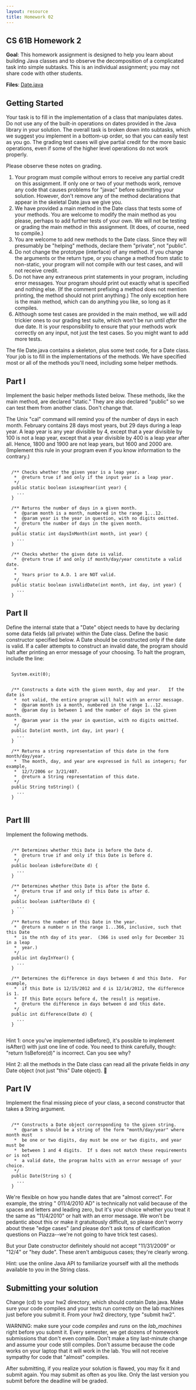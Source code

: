 ```yaml
---
layout: resource
title: Homework 02
---
```


CS 61B  Homework 2
------------------

**Goal**: This homework assignment is designed to help you learn about building Java
classes and to observe the decomposition of a complicated task into simple
subtasks.  This is an individual assignment; you may not share code with other
students.

**Files**: <a href="Date.java">Date.java</a>

Getting Started
---------------

Your task is to fill in the implementation of a class that manipulates dates.
Do not use any of the built-in operations on dates provided in the Java library
in your solution.  The overall task is broken down into subtasks, which we
suggest you implement in a bottom-up order, so that you can easily test as you
go.  The grading test cases will give partial credit for the more basic
operations, even if some of the higher level operations do not work properly.

Please observe these notes on grading.

1.  Your program must compile without errors to receive any partial credit on
    this assignment.  If only one or two of your methods work, remove any code
    that causes problems for "javac" before submitting your solution.  However,
    don't remove any of the method declarations that appear in the skeletal
    Date.java we give you.
2.  We have provided a main method in the Date class that tests some of your
    methods.  You are welcome to modify the main method as you please, perhaps
    to add further tests of your own.  We will not be testing or grading the
    main method in this assignment.  (It does, of course, need to compile.)
3.  You are welcome to add new methods to the Date class.  Since they will
    presumably be "helping" methods, declare them "private", not "public".
4.  Do not change the prototype (interface) of any method.  If you change
    the arguments or the return type, or you change a method from static to
    non-static, your program will not compile with our test cases, and will
    not receive credit.
5.  Do not have any extraneous print statements in your program, including
    error messages.  Your program should print out exactly what is specified
    and nothing else.  (If the comment prefixing a method does not mention
    printing, the method should not print anything.)  The only exception here
    is the main method, which can do anything you like, so long as it compiles.
6.  Although some test cases are provided in the main method, we will add
    trickier ones to our grading test suite, which won't be run until _after_
    the due date.  It is your responsibility to ensure that your methods work
    correctly on any input, not just the test cases.  So you might want to add
    more tests.

The file Date.java contains a skeleton, plus some test code, for a Date class.
Your job is to fill in the implementations of the methods.  We have specified
most or all of the methods you'll need, including some helper methods.

Part I
------
Implement the basic helper methods listed below.  These methods, like the main
method, are declared "static."  They are also declared "public" so we can test
them from another class.  Don't change that.

The Unix "cal" command will remind you of the number of days in each month.
February contains 28 days most years, but 29 days during a leap year.  A leap
year is any year divisible by 4, except that a year divisible by 100 is not a
leap year, except that a year divisible by 400 is a leap year after all.
Hence, 1800 and 1900 are not leap years, but 1600 and 2000 are.  (Implement
this rule in your program even if you know information to the contrary.)

<pre><code>
  /** Checks whether the given year is a leap year.
   *  @return true if and only if the input year is a leap year.
   */
  public static boolean isLeapYear(int year) {
    ...
  }

  /** Returns the number of days in a given month.
   *  @param month is a month, numbered in the range 1...12.
   *  @param year is the year in question, with no digits omitted.
   *  @return the number of days in the given month.
   */
  public static int daysInMonth(int month, int year) {
    ...
  }

  /** Checks whether the given date is valid.
   *  @return true if and only if month/day/year constitute a valid date.
   *
   *  Years prior to A.D. 1 are NOT valid.
   */
  public static boolean isValidDate(int month, int day, int year) {
    ...
  }
</code></pre>

Part II
-------
Define the internal state that a "Date" object needs to have by declaring some
data fields (all private) within the Date class.  Define the basic constructor
specified below.  A Date should be constructed only if the date is valid.  If
a caller attempts to construct an invalid date, the program should halt after
printing an error message of your choosing.  To halt the program, include the
line:

<pre><code>
  System.exit(0);


  /** Constructs a date with the given month, day and year.   If the date is
   *  not valid, the entire program will halt with an error message.
   *  @param month is a month, numbered in the range 1...12.
   *  @param day is between 1 and the number of days in the given month.
   *  @param year is the year in question, with no digits omitted.
   */
  public Date(int month, int day, int year) {
    ...
  }

  /** Returns a string representation of this date in the form month/day/year.
   *  The month, day, and year are expressed in full as integers; for example,
   *  12/7/2006 or 3/21/407.
   *  @return a String representation of this date.
   */
  public String toString() {
    ...
  }

</code></pre>

Part III
--------
Implement the following methods.

<pre><code>
  /** Determines whether this Date is before the Date d.
   *  @return true if and only if this Date is before d. 
   */
  public boolean isBefore(Date d) {
    ...
  }

  /** Determines whether this Date is after the Date d.
   *  @return true if and only if this Date is after d. 
   */
  public boolean isAfter(Date d) {
    ...
  }

  /** Returns the number of this Date in the year.
   *  @return a number n in the range 1...366, inclusive, such that this Date
   *  is the nth day of its year.  (366 is used only for December 31 in a leap
   *  year.)
   */
  public int dayInYear() {
    ...
  }

  /** Determines the difference in days between d and this Date.  For example,
   *  if this Date is 12/15/2012 and d is 12/14/2012, the difference is 1.
   *  If this Date occurs before d, the result is negative.
   *  @return the difference in days between d and this date.
   */
  public int difference(Date d) {
    ...
  }

</code></pre>

Hint 1:  once you've implemented isBefore(), it's possible to implement
isAfter() with just one line of code.  You need to think carefully, though:
"return !isBefore(d)" is incorrect.  Can you see why?

Hint 2:  all the methods in the Date class can read all the private fields in
_any_ Date object (not just "this" Date object).


Part IV
-------
Implement the final missing piece of your class, a second constructor that
takes a String argument.

<pre><code>
  /** Constructs a Date object corresponding to the given string.
   *  @param s should be a string of the form "month/day/year" where month must
   *  be one or two digits, day must be one or two digits, and year must be
   *  between 1 and 4 digits.  If s does not match these requirements or is not
   *  a valid date, the program halts with an error message of your choice.
   */
  public Date(String s) {
    ...
  }
</code></pre>

We're flexible on how you handle dates that are "almost correct".  For example,
the string "  011/4/2010 AD" is technically not valid because of the spaces and
letters and leading zero, but it's your choice whether you treat it the same as
"11/4/2010" or halt with an error message.  We won't be pedantic about this or
make it gratuitously difficult, so please don't worry about these "edge cases"
(and please don't ask tons of clarification questions on Piazza--we're not
going to have trick test cases).

But your Date constructor definitely should not accept "11/31/2009" or "12/4"
or "hey dude".  These aren't ambiguous cases; they're clearly wrong.

Hint:  use the online Java API to familiarize yourself with all the methods
available to you in the String class.

Submitting your solution
------------------------
Change (cd) to your hw2 directory, which should contain Date.java.  Make sure
your code compiles and your tests run correctly on the lab machines just before
you submit it.  From your hw2 directory, type "submit hw2".

WARNING:  make sure your code _compiles_ and _runs_ on the _lab_machines_ right
before you submit it.  Every semester, we get dozens of homework submissions
that don't even compile.  Don't make a tiny last-minute change and assume your
code still compiles.  Don't assume because the code works on your laptop that
it will work in the lab.  You will not receive sympathy for code that "almost"
compiles.

After submitting, if you realize your solution is flawed, you may fix it and
submit again.  You may submit as often as you like.  Only the last version you
submit before the deadline will be graded.
